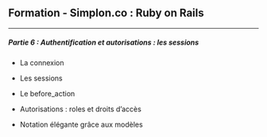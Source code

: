 ## Formation - Simplon.co : Ruby on Rails

<hr/>

##### Partie 6 : Authentification et autorisations : les sessions

* La connexion

* Les sessions

* Le before_action

* Autorisations : roles et droits d’accès

* Notation élégante grâce aux modèles
